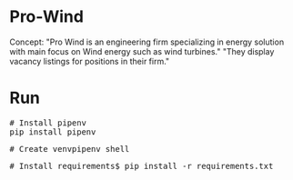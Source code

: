# Pro-Wind

Concept: "Pro Wind is an engineering firm specializing in energy solution with main focus on Wind energy such as wind turbines."
         "They display vacancy listings for positions in their firm."

# Run

<div><pre><span><span>#</span> Install pipenv</span>
pip install pipenv</pre></div>
<div><pre><span><span>#</span> Create venv</span>pipenv shell</pre></div>
<div><pre><span><span>#</span> Install requirements</span>$ pip install -r requirements.txt</pre></div>
